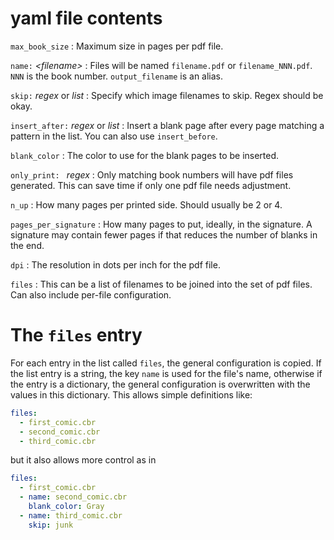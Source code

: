 # yaml file contents

`max_book_size`
: Maximum size in pages per pdf file.  

`name:` _\<filename>_
: Files will be named `filename.pdf` or `filename_NNN.pdf`. `NNN` is the book number. `output_filename` is an alias.

`skip:` _regex_ or _list_
: Specify which image filenames to skip. Regex should be okay.

`insert_after:` _regex_ or _list_
: Insert a blank page after every page matching a pattern in the list. You can also use `insert_before`.

`blank_color`
: The color to use for the blank pages to be inserted.

`only_print: ` _regex_
: Only matching book numbers will have pdf files generated. This can save time if only one pdf file needs adjustment.

`n_up`
: How many pages per printed side. Should usually be 2 or 4.

`pages_per_signature`
: How many pages to put, ideally, in the signature. A signature may contain fewer pages if that reduces the number of
blanks in the end.

`dpi`
: The resolution in dots per inch for the pdf file.

`files`
: This can be a list of filenames to be joined into the set of pdf files. Can also include per-file configuration.

# The `files` entry

For each entry in the list called `files`, the general configuration is copied. If the list entry is a string, 
the key `name` is used for the file's name, otherwise if the entry is a dictionary, the general configuration is 
overwritten with the values in this dictionary. This allows simple definitions like:

```yaml
files:
  - first_comic.cbr
  - second_comic.cbr
  - third_comic.cbr
```

but it also allows more control as in

```yaml
files:
  - first_comic.cbr
  - name: second_comic.cbr
    blank_color: Gray
  - name: third_comic.cbr
    skip: junk
```
